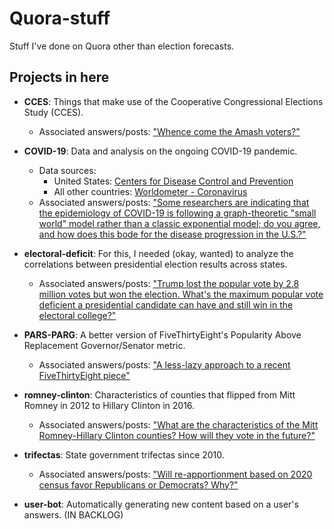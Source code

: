 # Quora-stuff
Stuff I've done on Quora other than election forecasts.

## Projects in here
- **CCES**: Things that make use of the Cooperative Congressional Elections Study (CCES).
  - Associated answers/posts: ["Whence come the Amash voters?"](https://www.quora.com/q/elections/Whence-come-the-Amash-voters)

- **COVID-19**: Data and analysis on the ongoing COVID-19 pandemic.
  - Data sources:
    - United States: [Centers for Disease Control and Prevention](https://www.cdc.gov/coronavirus/2019-ncov/cases-updates/cases-in-us.html)
    - All other countries: [Worldometer - Coronavirus](https://www.worldometers.info/coronavirus/)
  - Associated answers/posts: ["Some researchers are indicating that the epidemiology of COVID-19 is following a graph-theoretic "small world" model rather than a classic exponential model; do you agree, and how does this bode for the disease progression in the U.S.?"](https://www.quora.com/Some-researchers-are-indicating-that-the-epidemiology-of-COVID-19-is-following-a-graph-theoretic-small-world-model-rather-than-a-classic-exponential-model-do-you-agree-and-how-does-this-bode-for-the-disease/answer/Mac-Tan)

- **electoral-deficit**: For this, I needed (okay, wanted) to analyze the correlations between presidential election results across states.
	- Associated answers/posts: ["Trump lost the popular vote by 2.8 million votes but won the election. What's the maximum popular vote deficient a presidential candidate can have and still win in the electoral college?"](https://www.quora.com/Trump-lost-the-popular-vote-by-2-8-million-votes-but-won-the-election-Whats-the-maximum-popular-vote-deficient-a-presidential-candidate-can-have-and-still-win-in-the-electoral-college/answer/Mac-Tan)

- **PARS-PARG**: A better version of FiveThirtyEight's Popularity Above Replacement Governor/Senator metric.
	- Associated answers/posts: ["A less-lazy approach to a recent FiveThirtyEight piece"](https://www.quora.com/q/elections/A-less-lazy-approach-to-a-recent-FiveThirtyEight-piece)
	
- **romney-clinton**: Characteristics of counties that flipped from Mitt Romney in 2012 to Hillary Clinton in 2016.
  - Associated answers/posts: ["What are the characteristics of the Mitt Romney-Hillary Clinton counties? How will they vote in the future?"](https://www.quora.com/What-are-the-characteristics-of-the-Mitt-Romney-Hillary-Clinton-counties-How-will-they-vote-in-the-future/answer/Mac-Tan)

- **trifectas**: State government trifectas since 2010.
  - Associated answers/posts: ["Will re-apportionment based on 2020 census favor Republicans or Democrats? Why?"](https://www.quora.com/Will-re-apportionment-based-on-2020-census-favor-Republicans-or-Democrats-Why/answer/Mac-Tan)

- **user-bot**: Automatically generating new content based on a user's answers. (IN BACKLOG)




